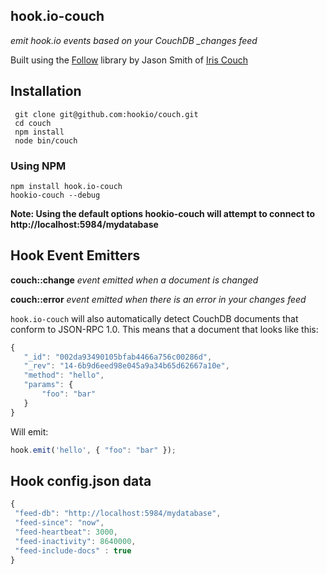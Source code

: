 ## hook.io-couch

*emit hook.io events based on your CouchDB _changes feed*

Built using the [Follow](https://github.com/iriscouch/follow) library by Jason Smith of [Iris Couch](http://www.iriscouch.com/)

## Installation

     git clone git@github.com:hookio/couch.git
     cd couch
     npm install
     node bin/couch

### Using NPM

    npm install hook.io-couch
    hookio-couch --debug

**Note: Using the default options hookio-couch will attempt to connect to http://localhost:5984/mydatabase**

## Hook Event Emitters

**couch::change** *event emitted when a document is changed*

**couch::error** *event emitted when there is an error in your changes feed*

`hook.io-couch` will also automatically detect CouchDB documents that conform to JSON-RPC 1.0. This means that a document that looks like this:

```js
{
   "_id": "002da93490105bfab4466a756c00286d",
   "_rev": "14-6b9d6eed98e045a9a34b65d62667a10e",
   "method": "hello",
   "params": {
       "foo": "bar"
   }
}
```

Will emit:

```js
hook.emit('hello', { "foo": "bar" });
```

## Hook config.json data

``` js
{
 "feed-db": "http://localhost:5984/mydatabase",
 "feed-since": "now",
 "feed-heartbeat": 3000,
 "feed-inactivity": 8640000,
 "feed-include-docs" : true
}
```